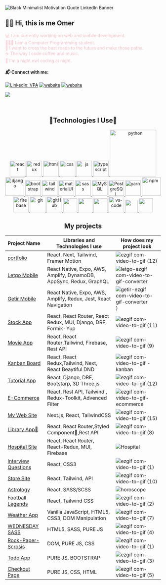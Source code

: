 ![Black Minimalist Motivation Quote LinkedIn Banner](https://github.com/Omeko-FG/backend-practice-DJANGO/assets/119002766/e740b629-5b64-4f12-a771-73d87aea3463)

## 👋🏻 Hi, this is me Omer

<font color="pink">💻  I am currently working on web and mobile development. </font>
</br>
<font color="pink">🧑🏻‍💻 I am a Computer Programming student. </font>
</br>
<font color="pink">🌌 I want to cross the best roads to the future and make those paths. </font>
</br>
<font color="pink">☕ The way I code coffee and music.</font>
</br>
<font color="pink">🌃 I'm a night owl coding at night.</font>

#### 📬 Connect with me:

[![Linkedin: VPA](https://img.shields.io/badge/linkedin-%230077B5.svg?&style=for-the-badge&logo=linkedin&logoColor=white)](https://www.linkedin.com/in/omer-faruk-gurbuz/)
[![website](https://img.shields.io/badge/gmail-f1f2f6.svg?&style=for-the-badge&logo=gmail&logoColor=red)](mailto:gurbuzzomer@gmail.com)
[![website](https://img.shields.io/badge/%20-medium-black?&style=for-the-badge&logoColor=white)](https://medium.com/@omerfarukgrbz)

![](https://komarev.com/ghpvc/?username=Omeko-FG&color=blue&style=for-the-badge)
</br>
</br>
</br>
### 



###
<h2 align="center">🚀Technologies I Use🚀</h2>
<div align="center">
<p>
<a href="#" target="_blank"> <img src="https://cdn.icon-icons.com/icons2/2415/PNG/512/react_original_wordmark_logo_icon_146375.png" alt="react" width="50"/> </a> 
<a href="#" target="_blank"> <img src="https://user-images.githubusercontent.com/25181517/187896150-cc1dcb12-d490-445c-8e4d-1275cd2388d6.png" alt="redux" width="50"/> </a> 
<a href="#" target="_blank"> <img src="https://www.svgrepo.com/show/353884/html-5.svg" alt="html" height="50"/> </a> 
<a href="#" target="_blank"> <img src="https://www.svgrepo.com/show/303263/css3-logo.svg" alt="css" height="50"/> </a> 
<a href="#" target="_blank"> <img src="https://cdn.icon-icons.com/icons2/2108/PNG/512/javascript_icon_130900.png" alt="js" height="50"/> </a> 
  <a href="#" target="_blank"> <img src="https://user-images.githubusercontent.com/25181517/183890598-19a0ac2d-e88a-4005-a8df-1ee36782fde1.png" alt="typescript" height="50"/> </a>
<a href="#" target="_blank"> <img src="https://www.python.org/static/img/python-logo.png" alt="python" width="150"/> </a>  
<a href="#" target="_blank"> <img src="https://cdn.icon-icons.com/icons2/2415/PNG/512/django_plain_logo_icon_146558.png" alt="django" height="60"/> </a> 
<a href="#" target="_blank"> <img src="https://user-images.githubusercontent.com/25181517/183898054-b3d693d4-dafb-4808-a509-bab54cf5de34.png" alt="bootstrap" height="50"/> </a> 
<a href="#" target="_blank"> <img src="https://user-images.githubusercontent.com/25181517/202896760-337261ed-ee92-4979-84c4-d4b829c7355d.png" alt="tailwind" height="50"/> </a> 
<a href="#" target="_blank"> <img src="https://user-images.githubusercontent.com/25181517/189716630-fe6c084c-6c66-43af-aa49-64c8aea4a5c2.png" alt="materialUI" height="50"/> </a> 
<a href="#" target="_blank"> <img src="https://user-images.githubusercontent.com/25181517/192158956-48192682-23d5-4bfc-9dfb-6511ade346bc.png" alt="sass" height="50"/> </a> 
<a href="#" target="_blank"> <img src="https://cdn.icon-icons.com/icons2/2415/PNG/512/mysql_original_wordmark_logo_icon_146417.png" alt="MySQL" height="50"/> </a> 
<a href="#" target="_blank"> <img src="https://www.vectorlogo.zone/logos/postgresql/postgresql-ar21.svg" alt="PostgreSQL" height="50"/> </a> 
<a href="#" target="_blank"> <img src="https://user-images.githubusercontent.com/25181517/183049794-a3dfaddd-22ee-4ffe-b0b4-549ccd4879f9.png" alt="yarn" height="50"/> </a>
<a href="#" target="_blank"> <img src="https://user-images.githubusercontent.com/25181517/121401671-49102800-c959-11eb-9f6f-74d49a5e1774.png" alt="npm" height="60"/> </a> 
<a href="#" target="_blank"> <img src="https://user-images.githubusercontent.com/25181517/189716855-2c69ca7a-5149-4647-936d-780610911353.png" alt="firebase" height="50"/> </a> 
<a href="#" target="_blank"> <img src="https://www.vectorlogo.zone/logos/git-scm/git-scm-icon.svg" alt="git" height="50"/> </a> 
<a href="#" target="_blank"> <img src="https://www.svgrepo.com/show/349375/github.svg" alt="gitHub" height="50"/> </a>
<a href="#" target="_blank"> <img src="https://user-images.githubusercontent.com/25181517/117207330-263ba280-adf4-11eb-9b97-0ac5b40bc3be.png" height="45"/> </a>
<a href="#" target="_blank"> <img src="https://user-images.githubusercontent.com/25181517/192109061-e138ca71-337c-4019-8d42-4792fdaa7128.png" height="45"/> </a>
<a href="#" target="_blank"> <img src="https://user-images.githubusercontent.com/68279555/200387386-276c709f-380b-46cc-81fd-f292985927a8.png" height="45"/> </a>
<a href="#" target="_blank"> <img src="https://user-images.githubusercontent.com/25181517/192108891-d86b6220-e232-423a-bf5f-90903e6887c3.png" alt="vs-code" height="50"/> </a> 
<a href="#" target="_blank"> <img src="https://user-images.githubusercontent.com/25181517/183912952-83784e94-629d-4c34-a961-ae2ae795b662.png" height="40"/> </a>
<a href="#" target="_blank"> <img src="https://www.svgrepo.com/show/354354/slack-icon.svg" height="45"/> </a>
   


</p>
<!--<div  align="center"> <img src="https://raw.githubusercontent.com/scriptex/github-contributions-snake/snake/github-contribution-grid-snake.svg" /></div>-->


## My projects
  Project Name       |Libraries and Technologies I use     |How does my project look   
:-------------------------|-------------------------|-------------------------
[portfolio](https://omerfarukgurbuz-com.vercel.app/)| React, Next, Tailwind, Framer Motion|![ezgif com-video-to-gif (12)](https://github.com/Omeko-FG/omerfarukgurbuz.com/assets/119002766/bb01a85e-26d3-4f20-98a6-f5ba6debd34d)
[Letgo Mobile](https://omerfarukgurbuz-com.vercel.app/)| React Native, Expo, AWS, Amplify, DynamoDB, AppSync, Redux, GraphQL |![letgo-ezgif com-video-to-gif-converter](https://github.com/omerfaruk-gurbuz/omerfaruk-gurbuz/assets/119002766/34866499-bd0c-4bce-a533-97a0e07e57b9)
[Getir Mobile](https://omerfarukgurbuz-com.vercel.app/)| React Native, Expo, AWS, Amplify, Redux, Jest, React Navigation |![getir-ezgif com-video-to-gif-converter](https://github.com/omerfaruk-gurbuz/omerfaruk-gurbuz/assets/119002766/05e5d708-e8ff-4e3f-a912-49b97372d76a))
[Stock App](https://stock-app-lilac.vercel.app/)| React, React Router, React Redux, MUI, Django, DRF, Formik-Yup|![ezgif com-video-to-gif (11)](https://github.com/Omeko-FG/StokApp-DJANGO-REACT-MUI-etc./assets/119002766/ca4c1360-ce18-4631-8628-775bc59470ef)
[Movie App](https://github.com/Omeko-FG/movie-site-REACT-TAILWIND-FIREBASE)| React, React Router,Tailwind, Firebase, Rest API|![ezgif com-video-to-gif (9)](https://github.com/Omeko-FG/movie-site-react/assets/119002766/967c6f22-710b-4773-8a5e-f73daca48187)
[Kanban Board](https://github.com/Omeko-FG/dataguess-kanban/)| React, React Redux,Tailwind, Next, React Beaytiful DND|![ezgif com-video-to-gif - kanban](https://github.com/Omeko-FG/dataguess-kanban/assets/119002766/8f803af6-e1eb-4abd-af83-143a88751f2c)
[Tutorial App ](https://github.com/Omeko-FG/Tutorial-app-REACT-DJANGO-3D)|  React, Django, DRF, Bootstarp, 3D Three.js|![ezgif com-video-to-gif (12)](https://github.com/Omeko-FG/Tutorial-app-REACT-DJANGO-3D/assets/119002766/11940931-895e-4505-8002-92a80a5f96c1)
[E-Commerce ](https://github.com/Omeko-FG/dataguess-ecommerce)|  React, Rest API, Tailwind , Redux-Toolkit, Advenced Filter|![ezgif com-video-to-gif-ecommerce](https://github.com/Omeko-FG/dataguess-kanban/assets/119002766/c3271bd2-385b-4697-b769-1cadc1a89b96)
[My Web Site ](https://github.com/Omeko-FG/MyWebSite-NEXT.JS-Tailwind)|  Next.js, React, TailwindCSS|![ezgif com-video-to-gif (15)](https://github.com/Omeko-FG/MyWebSite-NEXT.JS-Tailwind/assets/119002766/37870fd7-7447-483e-ac09-ac50dc84f283)
[Library App💅](https://github.com/Omeko-FG/library-app-REACT-STYLED-COM)| React, React Router,Styled Component💅,Rest API|![ezgif com-video-to-gif (8)](https://github.com/Omeko-FG/library-app-REACT-STYLED-COM./assets/119002766/7892247c-55be-4139-9550-5441c1d203f2)
[Hospital Site ](https://github.com/Omeko-FG/hospital-site-REACT-MUI-FIREBASE)| React, React Router, React-Redux, MUI, Firebase|![Hospital](https://user-images.githubusercontent.com/119002766/248254324-47c92120-751d-466f-8012-f043bed65c38.gif)
[Interview Questions](https://github.com/Omeko-FG/interwiev-project-react)| React, CSS3 |![ezgif com-video-to-gif (1)](https://github.com/Omeko-FG/interwiev-project-react/assets/119002766/72cb7803-3a16-42ac-960e-27aface74477)
[Store Site](https://github.com/Omeko-FG/Store-app-REACT-STYLED-COM.--API)| React, Tailwind, API |![ezgif com-video-to-gif (10)](https://github.com/Omeko-FG/Store-app-REACT-STYLED-COM.--API/assets/119002766/664eb951-087a-4f79-9e05-b58b16ae73a8)
[Astrology](https://github.com/Omeko-FG/horoscope-info)| React, SASS/SCSS |![horoscope](https://user-images.githubusercontent.com/118957608/221441522-db0dafdc-72aa-4b9f-bcde-6ed65950da1c.gif)
[Football Legends](https://github.com/Omeko-FG/football-legends-react)| React, Tailwind CSS |![ezgif com-video-to-gif (2)](https://github.com/Omeko-FG/football-legends-REACT/assets/119002766/e79e5b15-7567-4683-85ae-67c66cbfac13)
[Weather App](https://github.com/Omeko-FG/Weather-Forecast-PURE-JS)| Vanilla JavaScript, HTML5, CSS3, DOM Manipulation |![ezgif com-video-to-gif (7)](https://github.com/Omeko-FG/Weather-Forecast-PURE-JS/assets/119002766/c467b671-e7c4-4c46-a734-e2b405d4985c)
[WEDNESDAY SASS ](https://github.com/Omeko-FG/wednasday-sass)|  HTML5, SASS, PURE JS|![ezgif com-video-to-gif (4)](https://github.com/Omeko-FG/wednasday-SASS-SCSS/assets/119002766/2e58adc0-e394-4bb0-9424-71ec06782103)
[Rock-Paper-Scrosis](https://github.com/Omeko-FG/rock-paper-scrosis-PURE-JS-CSS)|  DOM, PURE JS, CSS|![ezgif com-video-to-gif (1)](https://github.com/Omeko-FG/rock-paper-scrosis-PURE-JS-CSS/assets/119002766/d2180e03-6733-40a5-b274-2a618d9a6644)
[Todo App ](https://github.com/Omeko-FG/to-do-list-app--PUREJS-BOOTSTARP)|  PURE JS, BOOTSTRAP|![ezgif com-video-to-gif (3)](https://github.com/Omeko-FG/to-do-app-2/assets/119002766/966577fa-a71a-4f84-9e72-b440938cd576)
[Checkout Page ](https://github.com/Omeko-FG/Checkout-Page-PURE-JS-CSS)|  PURE JS, CSS, HTML|![ezgif com-video-to-gif (5)](https://github.com/Omeko-FG/Checkout-Page-PURE-JS-CSS/assets/119002766/2baa8f0d-beec-444c-9cd0-dbbb939e355a)





<img
     src="https://github-readme-stats.vercel.app/api?username=Omeko-FG&theme=red-green"
     alt=""
     /> </br></br></br>
<img
     src="https://github-readme-stats.vercel.app/api/top-langs/?username=Omeko-FG&theme=dark-green"
     alt=""
     /> <br/>
</div>
